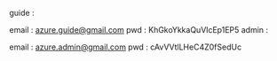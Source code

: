 guide :

email : azure.guide@gmail.com
pwd : KhGkoYkkaQuVlcEp1EP5
admin :

email : azure.admin@gmail.com
pwd : cAvVVtlLHeC4Z0fSedUc